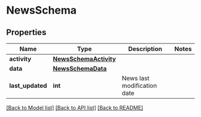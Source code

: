 # NewsSchema


## Properties
Name | Type | Description | Notes
------------ | ------------- | ------------- | -------------
**activity** | [**NewsSchemaActivity**](NewsSchemaActivity.md) |  | 
**data** | [**NewsSchemaData**](NewsSchemaData.md) |  | 
**last_updated** | **int** | News last modification date | 

[[Back to Model list]](../README.md#documentation-for-models) [[Back to API list]](../README.md#documentation-for-api-endpoints) [[Back to README]](../README.md)


